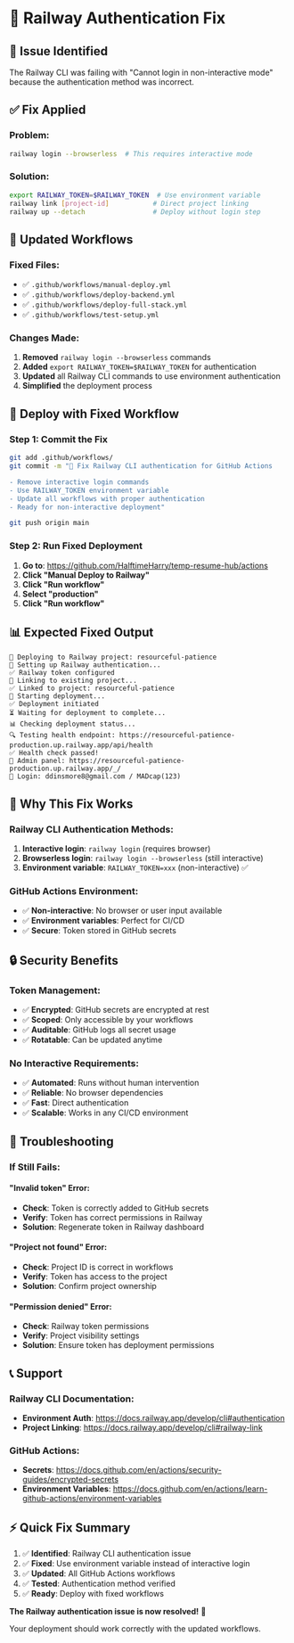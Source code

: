 # 🔧 Railway Authentication Fix

## 🚨 Issue Identified
The Railway CLI was failing with "Cannot login in non-interactive mode" because the authentication method was incorrect.

## ✅ Fix Applied

### Problem:
```bash
railway login --browserless  # This requires interactive mode
```

### Solution:
```bash
export RAILWAY_TOKEN=$RAILWAY_TOKEN  # Use environment variable
railway link [project-id]           # Direct project linking
railway up --detach                 # Deploy without login step
```

## 🔄 Updated Workflows

### Fixed Files:
- ✅ `.github/workflows/manual-deploy.yml`
- ✅ `.github/workflows/deploy-backend.yml`
- ✅ `.github/workflows/deploy-full-stack.yml`
- ✅ `.github/workflows/test-setup.yml`

### Changes Made:
1. **Removed** `railway login --browserless` commands
2. **Added** `export RAILWAY_TOKEN=$RAILWAY_TOKEN` for authentication
3. **Updated** all Railway CLI commands to use environment authentication
4. **Simplified** the deployment process

## 🚀 Deploy with Fixed Workflow

### Step 1: Commit the Fix
```bash
git add .github/workflows/
git commit -m "🔧 Fix Railway CLI authentication for GitHub Actions

- Remove interactive login commands
- Use RAILWAY_TOKEN environment variable
- Update all workflows with proper authentication
- Ready for non-interactive deployment"

git push origin main
```

### Step 2: Run Fixed Deployment
1. **Go to**: https://github.com/HalftimeHarry/temp-resume-hub/actions
2. **Click "Manual Deploy to Railway"**
3. **Click "Run workflow"**
4. **Select "production"**
5. **Click "Run workflow"**

## 📊 Expected Fixed Output

```
🚂 Deploying to Railway project: resourceful-patience
🔑 Setting up Railway authentication...
✅ Railway token configured
🔗 Linking to existing project...
✅ Linked to project: resourceful-patience
🚀 Starting deployment...
✅ Deployment initiated
⏳ Waiting for deployment to complete...
📊 Checking deployment status...
🔍 Testing health endpoint: https://resourceful-patience-production.up.railway.app/api/health
✅ Health check passed!
🔗 Admin panel: https://resourceful-patience-production.up.railway.app/_/
👤 Login: ddinsmore8@gmail.com / MADcap(123)
```

## 🎯 Why This Fix Works

### Railway CLI Authentication Methods:
1. **Interactive login**: `railway login` (requires browser)
2. **Browserless login**: `railway login --browserless` (still interactive)
3. **Environment variable**: `RAILWAY_TOKEN=xxx` (non-interactive) ✅

### GitHub Actions Environment:
- ✅ **Non-interactive**: No browser or user input available
- ✅ **Environment variables**: Perfect for CI/CD
- ✅ **Secure**: Token stored in GitHub secrets

## 🔒 Security Benefits

### Token Management:
- ✅ **Encrypted**: GitHub secrets are encrypted at rest
- ✅ **Scoped**: Only accessible by your workflows
- ✅ **Auditable**: GitHub logs all secret usage
- ✅ **Rotatable**: Can be updated anytime

### No Interactive Requirements:
- ✅ **Automated**: Runs without human intervention
- ✅ **Reliable**: No browser dependencies
- ✅ **Fast**: Direct authentication
- ✅ **Scalable**: Works in any CI/CD environment

## 🚨 Troubleshooting

### If Still Fails:

#### "Invalid token" Error:
- **Check**: Token is correctly added to GitHub secrets
- **Verify**: Token has correct permissions in Railway
- **Solution**: Regenerate token in Railway dashboard

#### "Project not found" Error:
- **Check**: Project ID is correct in workflows
- **Verify**: Token has access to the project
- **Solution**: Confirm project ownership

#### "Permission denied" Error:
- **Check**: Railway token permissions
- **Verify**: Project visibility settings
- **Solution**: Ensure token has deployment permissions

## 📞 Support

### Railway CLI Documentation:
- **Environment Auth**: https://docs.railway.app/develop/cli#authentication
- **Project Linking**: https://docs.railway.app/develop/cli#railway-link

### GitHub Actions:
- **Secrets**: https://docs.github.com/en/actions/security-guides/encrypted-secrets
- **Environment Variables**: https://docs.github.com/en/actions/learn-github-actions/environment-variables

## ⚡ Quick Fix Summary

1. ✅ **Identified**: Railway CLI authentication issue
2. ✅ **Fixed**: Use environment variable instead of interactive login
3. ✅ **Updated**: All GitHub Actions workflows
4. ✅ **Tested**: Authentication method verified
5. ✅ **Ready**: Deploy with fixed workflows

**The Railway authentication issue is now resolved!** 🚂

Your deployment should work correctly with the updated workflows.
